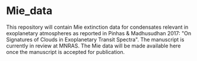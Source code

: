 # Mie_data
This repository will contain Mie extinction data for condensates relevant in exoplanetary atmospheres as reported in Pinhas & Madhusudhan 2017: "On Signatures of Clouds in Exoplanetary Transit Spectra". The manuscript is currently in review at MNRAS. The Mie data will be made  available here once the manuscript is accepted for publication. 
